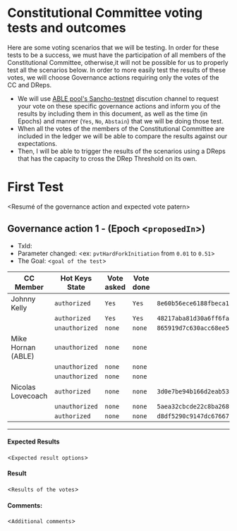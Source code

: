 # Constitutional Committee voting tests and outcomes

Here are some voting scenarios that we will be testing. In order for these tests to be a success, 
we must have the participation of all members of the Constitutional Committee, otherwise,it will not be possible for us to properly test all the scenarios below.
In order to more easily test the results of these votes, we will choose Governance actions requiring only the votes of the CC and DReps.
* We will use [ABLE pool's Sancho-testnet](https://discord.gg/tHYrxCtdHm) discution channel to request your vote on these specific governance actions and inform you of the results by including them in this document,
as well as the time (in Epochs) and manner (`Yes`, `No`, `Abstain`) that we will be doing those test.
* When all the votes of the members of the Constitutional Committee are included in the ledger we will be able to compare the results against our expectations.
* Then, I will be able to trigger the results of the scenarios using a DReps that has the capacity to cross the DRep Threshold on its own.
  
# First Test
<Resumé of the governance action and expected vote patern> 
## Governance action 1 - <Type of governance action> (Epoch <`proposedIn`>)
- TxId: <Governance Id>
- Parameter changed: <ex: `pvtHardForkInitiation` from `0.01` to `0.51`>
- The Goal: <`goal of the test`>

| CC Member             | Hot Keys State  | Vote asked | Vote done | Cold-key-hash                                              |
|-----------------------|-----------------|------------|-----------|------------------------------------------------------------|
| Johnny Kelly          | `authorized`    | `Yes`      | `Yes`     | `8e60b56ece6188fbeca1bf9b8e27c20eedb66d248b18490e08c008f0` |
|                       | `authorized`    | `Yes`      | `Yes`     | `48217aba81d30a6ff6fabb6aeb1ffb979918adad896b8be7c495baec` |
|                       | `unauthorized`  | `none`     | `none`    | `865919d7c630acc68ee57fb6f0d46f8a7a34492f85594721e1834f3b` |
| Mike Hornan (ABLE)    | `unauthorized`  | `none`     | `none`    | |
|                       | `unauthorized`  | `none`     | `none`    | |
|                       | `unauthorized`  | `none`     | `none`    | |
| Nicolas Lovecoach     | `authorized`    | `none`     | `none`    | `3d0e7be94b166d2eab5363c6dd36e04cf3535d70e87d59876de0189c` |
|                       | `unauthorized`  | `none`     | `none`    | `5aea32cbcde22c8ba268d692c372901aaaafca4a335ffdca828089ec` |
|                       | `authorized`    | `none`     | `none`    | `d8df5290c9147dc676675ff4a7f3e86df18a3dc97914354e2dec1b5b` |
---

#### Expected Results <at Epoch No.> 
<`Expected result options`>
#### Result <at Epoch No.>
<`Results of the votes`>
#### Comments:
<`Additional comments`>



